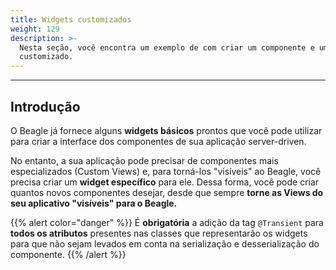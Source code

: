 ```yaml
---
title: Widgets customizados
weight: 129
description: >-
  Nesta seção, você encontra um exemplo de com criar um componente e um widget
  customizado.
---
```


---

## Introdução

O Beagle já fornece alguns **widgets básicos** prontos que você pode utilizar para criar a interface dos componentes de sua aplicação server-driven. 

No entanto, a sua aplicação pode precisar de componentes mais especializados \(Custom Views\) e, para torná-los "visíveis"  ao Beagle, você precisa criar um **widget específico** para ele. Dessa forma, você pode criar quantos novos componentes desejar, desde que sempre **torne as Views do seu aplicativo "visíveis" para o Beagle.**

{{% alert color="danger" %}}
É **obrigatória** a adição da tag `@Transient` para **todos os atributos** presentes nas classes que representarão os widgets para que não sejam levados em conta na serialização e desserialização do componente.
{{% /alert %}}
